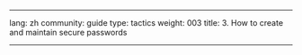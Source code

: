

---

lang: zh
community: guide
type: tactics
weight: 003
title: 3. How to create and maintain secure passwords

---

<stub>


